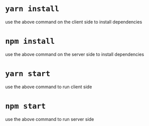# `yarn install`
use the above command on the client side to install dependencies

# `npm install`
use the above command on the server side to install dependencies

# `yarn start`
use the above command to run client side

# `npm start`
use the above command to run server side